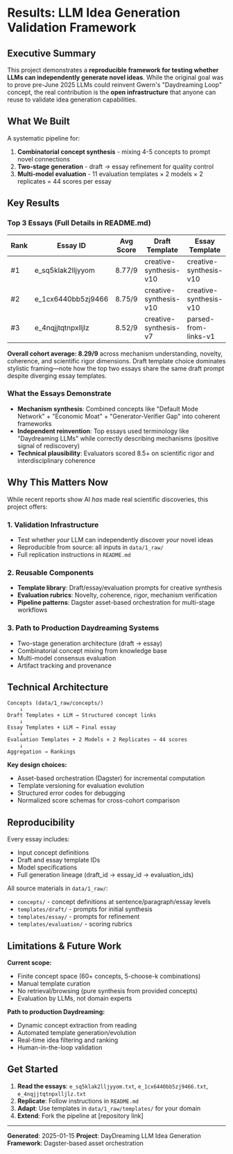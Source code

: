 # Results: LLM Idea Generation Validation Framework

## Executive Summary

This project demonstrates a **reproducible framework for testing whether LLMs can independently generate novel ideas**. While the original goal was to prove pre-June 2025 LLMs could reinvent Gwern's "Daydreaming Loop" concept, the real contribution is the **open infrastructure** that anyone can reuse to validate idea generation capabilities.

## What We Built

A systematic pipeline for:
1. **Combinatorial concept synthesis** - mixing 4-5 concepts to prompt novel connections
2. **Two-stage generation** - draft → essay refinement for quality control
3. **Multi-model evaluation** - 11 evaluation templates × 2 models × 2 replicates = 44 scores per essay

## Key Results

### Top 3 Essays (Full Details in README.md)

| Rank | Essay ID | Avg Score | Draft Template | Essay Template | Model |
|------|----------|-----------|----------------|----------------|-------|
| #1 | e_sq5klak2lljyyom | 8.77/9 | creative-synthesis-v10 | creative-synthesis-v10 | gemini_25_pro |
| #2 | e_1cx6440bb5zj9466 | 8.75/9 | creative-synthesis-v10 | creative-synthesis-v10 | gemini_25_pro |
| #3 | e_4nqjjtqtnpxlljlz | 8.52/9 | creative-synthesis-v7 | parsed-from-links-v1 | deepseek_r1_p |

**Overall cohort average: 8.29/9** across mechanism understanding, novelty, coherence, and scientific rigor dimensions. Draft template choice dominates stylistic framing—note how the top two essays share the same draft prompt despite diverging essay templates.

### What the Essays Demonstrate

- **Mechanism synthesis**: Combined concepts like "Default Mode Network" + "Economic Moat" + "Generator-Verifier Gap" into coherent frameworks
- **Independent reinvention**: Top essays used terminology like "Daydreaming LLMs" while correctly describing mechanisms (positive signal of rediscovery)
- **Technical plausibility**: Evaluators scored 8.5+ on scientific rigor and interdisciplinary coherence

## Why This Matters Now

While recent reports show AI *has* made real scientific discoveries, this project offers:

### 1. **Validation Infrastructure**
- Test whether *your* LLM can independently discover *your* novel ideas
- Reproducible from source: all inputs in `data/1_raw/`
- Full replication instructions in `README.md`

### 2. **Reusable Components**
- **Template library**: Draft/essay/evaluation prompts for creative synthesis
- **Evaluation rubrics**: Novelty, coherence, rigor, mechanism verification
- **Pipeline patterns**: Dagster asset-based orchestration for multi-stage workflows

### 3. **Path to Production Daydreaming Systems**
- Two-stage generation architecture (draft → essay)
- Combinatorial concept mixing from knowledge base
- Multi-model consensus evaluation
- Artifact tracking and provenance

## Technical Architecture

```
Concepts (data/1_raw/concepts/)
    ↓
Draft Templates + LLM → Structured concept links
    ↓
Essay Templates + LLM → Final essay
    ↓
Evaluation Templates + 2 Models × 2 Replicates → 44 scores
    ↓
Aggregation → Rankings
```

**Key design choices:**
- Asset-based orchestration (Dagster) for incremental computation
- Template versioning for evaluation evolution
- Structured error codes for debugging
- Normalized score schemas for cross-cohort comparison

## Reproducibility

Every essay includes:
- Input concept definitions
- Draft and essay template IDs
- Model specifications
- Full generation lineage (draft_id → essay_id → evaluation_ids)

All source materials in `data/1_raw/`:
- `concepts/` - concept definitions at sentence/paragraph/essay levels
- `templates/draft/` - prompts for initial synthesis
- `templates/essay/` - prompts for refinement
- `templates/evaluation/` - scoring rubrics

## Limitations & Future Work

**Current scope:**
- Finite concept space (60+ concepts, 5-choose-k combinations)
- Manual template curation
- No retrieval/browsing (pure synthesis from provided concepts)
- Evaluation by LLMs, not domain experts

**Path to production Daydreaming:**
- Dynamic concept extraction from reading
- Automated template generation/evolution
- Real-time idea filtering and ranking
- Human-in-the-loop validation

## Get Started

1. **Read the essays**: `e_sq5klak2lljyyom.txt`, `e_1cx6440bb5zj9466.txt`, `e_4nqjjtqtnpxlljlz.txt`
2. **Replicate**: Follow instructions in `README.md`
3. **Adapt**: Use templates in `data/1_raw/templates/` for your domain
4. **Extend**: Fork the pipeline at [repository link]

---

**Generated**: 2025-01-15
**Project**: DayDreaming LLM Idea Generation
**Framework**: Dagster-based asset orchestration
